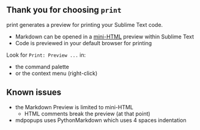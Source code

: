 Thank you for choosing `print`
------------------------------

print generates a preview for printing your Sublime Text code.

* Markdown can be opened in a
  [mini-HTML](https://www.sublimetext.com/docs/3/minihtml.html)
  preview within Sublime Text
* Code is previewed in your default browser for printing

Look for `Print: Preview ...` in:

* the command palette
* or the context menu (right-click)

Known issues
------------

* the Markdown Preview is limited to mini-HTML
  * HTML comments break the preview (at that point)
* mdpopups uses PythonMarkdown which uses 4 spaces indentation
